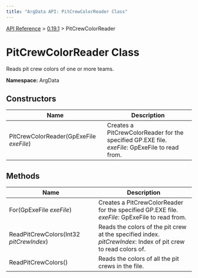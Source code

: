 ```yaml
---
title: "ArgData API: PitCrewColorReader Class"
---
```


[API Reference](/argdata/api) &gt; [0.19.1](/argdata/api/0.19.1) &gt; PitCrewColorReader

# PitCrewColorReader Class

Reads pit crew colors of one or more teams.

**Namespace:** ArgData

## Constructors

<table class="table table-bordered table-striped ">
<thead>
  <tr>
    <th>Name</th>
    <th>Description</th>
  </tr>
</thead>
<tbody>
  <tr>
    <td>PitCrewColorReader(GpExeFile <em>exeFile</em>)</td>
    <td>Creates a PitCrewColorReader for the specified GP.EXE file.<br /><em>exeFile</em>: GpExeFile to read from.<br /></td>
  </tr>
</tbody>
</table>


## Methods

<table class="table table-bordered table-striped ">
<thead>
  <tr>
    <th>Name</th>
    <th>Description</th>
  </tr>
</thead>
<tbody>
  <tr>
    <td>For(GpExeFile <em>exeFile</em>)</td>
    <td>Creates a PitCrewColorReader for the specified GP.EXE file.<br /><em>exeFile</em>: GpExeFile to read from.<br /></td>
  </tr>
  <tr>
    <td>ReadPitCrewColors(Int32 <em>pitCrewIndex</em>)</td>
    <td>Reads the colors of the pit crew at the specified index.<br /><em>pitCrewIndex</em>: Index of pit crew to read colors of.<br /></td>
  </tr>
  <tr>
    <td>ReadPitCrewColors()</td>
    <td>Reads the colors of all the pit crews in the file.</td>
  </tr>
</tbody>
</table>


